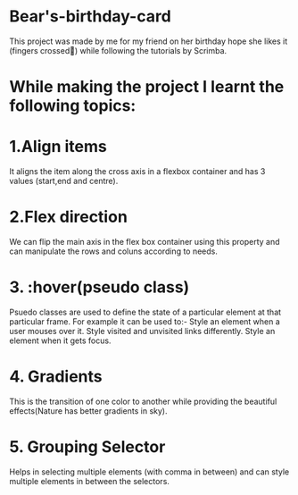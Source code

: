 # Bear's-birthday-card
 This project was made by me for my friend on her birthday hope she likes it (fingers crossed🤞) while following the tutorials by Scrimba.
 
# While making the project I learnt the following topics:
 # 1.Align items 
 It aligns the item along the cross axis in a flexbox container and has 3 values (start,end and centre).
 # 2.Flex direction
 We can flip the main axis in the flex box container using this property and can manipulate the rows and coluns according to needs.
 # 3. :hover(pseudo class)
 Psuedo classes are used to define the state of a particular element at that particular frame.
 For example it can be used to:-
 Style an element when a user mouses over it.
 Style visited and unvisited links differently.
 Style an element when it gets focus.
 # 4. Gradients 
 This is the transition of one color to another while providing the beautiful effects(Nature has better gradients in sky).
 # 5. Grouping Selector
 Helps in selecting multiple elements (with comma in between) and can style multiple elements in between the selectors.
